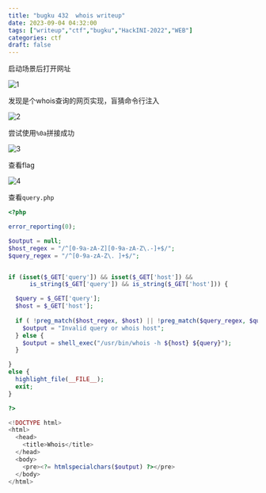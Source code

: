 ```yaml
---
title: "bugku 432  whois writeup"
date: 2023-09-04 04:32:00  
tags: ["writeup","ctf","bugku","HackINI-2022","WEB"]
categories: ctf
draft: false
---
```


启动场景后打开网址

![1](https://static.guyu.pro/bugku/432/1.webp)

发现是个whois查询的网页实现，盲猜命令行注入

![2](https://static.guyu.pro/bugku/432/2.webp)

尝试使用`%0a`拼接成功


![3](https://static.guyu.pro/bugku/432/3.webp)

查看flag

![4](https://static.guyu.pro/bugku/432/4.webp)

查看`query.php`

```php
<?php

error_reporting(0);

$output = null;
$host_regex = "/^[0-9a-zA-Z][0-9a-zA-Z\.-]+$/";
$query_regex = "/^[0-9a-zA-Z\. ]+$/";


if (isset($_GET['query']) && isset($_GET['host']) && 
      is_string($_GET['query']) && is_string($_GET['host'])) {

  $query = $_GET['query'];
  $host = $_GET['host'];
  
  if ( !preg_match($host_regex, $host) || !preg_match($query_regex, $query) ) {
    $output = "Invalid query or whois host";
  } else {
    $output = shell_exec("/usr/bin/whois -h ${host} ${query}");
  }

} 
else {
  highlight_file(__FILE__);
  exit;
}

?>

<!DOCTYPE html>
<html>
  <head>
    <title>Whois</title>
  </head>
  <body>
    <pre><?= htmlspecialchars($output) ?></pre>
  </body>
</html>
```
